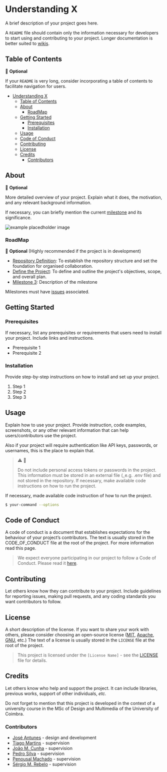 # Understanding X

A brief description of your project goes here.

A `README` file should contain only the information necessary for developers to start using and contributing to your project. Longer documentation is better suited to [wikis](https://github.com/sergiomrebelo/ldc-repository-example/wiki).

## Table of Contents

🤔 **Optional**

If your `README` is very long, consider incorporating a table of contents to facilitate navigation for users.

- [Understanding X](#understanding-x)
  - [Table of Contents](#table-of-contents)
  - [About](#about)
    - [RoadMap](#roadmap)
  - [Getting Started](#getting-started)
    - [Prerequisites](#prerequisites)
    - [Installation](#installation)
  - [Usage](#usage)
  - [Code of Conduct](#code-of-conduct)
  - [Contributing](#contributing)
  - [License](#license)
  - [Credits](#credits)
    - [Contributors](#contributors)

## About

🤔 **Optional**

More detailed overview of your project. Explain what it does, the motivation, and any relevant background information.

If necessary, you can briefly mention the current [milestone](https://github.com/sergiomrebelo/ldc-repository-example/milestones) and its significance.

![example placedholder image](res/placeholder.png)

### RoadMap

🤔 **Optional** (Highly recommended if the project is in development)

- [Repository Definition](https://github.com/sergiomrebelo/ldc-repository-example/milestone/1): To establish the repository structure and set the foundation for organised collaboration.
- [Define the Project](https://github.com/sergiomrebelo/ldc-repository-example/milestone/2): To define and outline the project's objectives, scope, and overall plan.
- [Milestone 3](): Description of the milestone

Milestones must have [issues](https://github.com/sergiomrebelo/ldc-repository-example/issues) associated.

## Getting Started

### Prerequisites

If necessary, list any prerequisites or requirements that users need to install your project. Include links and instructions.

- Prerequisite 1
- Prerequisite 2

### Installation

Provide step-by-step instructions on how to install and set up your project.

1. Step 1
2. Step 2
3. Step 3

## Usage

Explain how to use your project. Provide instruction, code examples, screenshots, or any other relevant information that can help users/contributors use the project.

Also if your project will require authentication like API keys, passwords, or usernames, this is the place to explain that.

> ⚠️ 🔑
>
> Do not include personal access tokens or passwords in the project. This information must be stored in an external file (\_e.g. .env file) and not stored in the repository.
> If necessary, make available code instructions on how to run the project.

If necessary, made available code instruction of how to run the project.

```bash
$ your-command --options
```

## Code of Conduct

A code of conduct is a document that establishes expectations for the behaviour of your project’s contributors. The text is usually stored in the CODE_OF_CONDUCT file at the root of the project. For more information read this page.

> We expect everyone participating in our project to follow a Code of Conduct. Please read it [here](CODE_OF_CONDUCT.md).

## Contributing

Let others know how they can contribute to your project. Include guidelines for reporting issues, making pull requests, and any coding standards you want contributors to follow.

## License

A short description of the license. If you want to share your work with others, please consider choosing an open-source license ([MIT](https://opensource.org/license/mit/), [Apache](https://www.apache.org/licenses/LICENSE-2.0), [GNU](https://www.gnu.org/licenses/gpl-3.0.html), etc.)
The text of a license is usually stored in the `LICENSE` file at the root of the project.

> This project is licensed under the `[License Name]` - see the [LICENSE](LICENSE) file for details.

## Credits

Let others know who help and support the project. It can include libraries, previous works, support of other individuals, _etc._

Do not forget to mention that this project is developed in the context of a university course in the MSc of Design and Multimedia of the University of Coimbra.

### Contributors

- [José Antunes](https://github.com/ze-antunes) - design and development
- [Tiago Martins](https://github.com/tiagofmartins) - supervision
- [João M. Cunha](https://github.com) - supervision
- [Pedro Silva](https://github.com) - supervision
- [Penousal Machado](https://github.com) - supervision
- [Sérgio M. Rebelo](https://github.com/sergiomrebelo) - supervision

